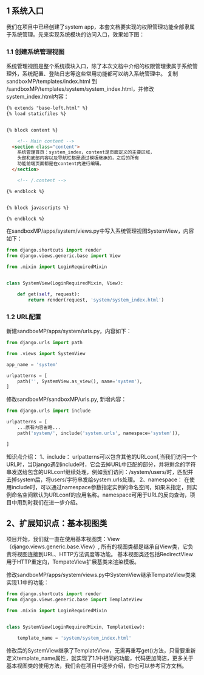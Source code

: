 ## 1 系统入口
我们在项目中已经创建了system app，本套文档要实现的权限管理功能全部隶属于系统管理。先来实现系统模块的访问入口，效果如下图：

### 1.1 创建系统管理视图
系统管理视图是整个系统模块入口，除了本次文档中介绍的权限管理隶属于系统管理外，系统配置、登陆日志等这些常用功能都可以纳入系统管理中。
复制sandboxMP/templates/index.html 到 /sandboxMP/templates/system/system_index.html，并修改system_index.html内容：

```html
{% extends "base-left.html" %}
{% load staticfiles %}


{% block content %}

    <!-- Main content -->
  <section class="content">
    系统管理首页：system_index，content是页面定义的主要区域，
    头部和底部内容以及导航栏都是通过模板继承的，之后的所有
    功能前端页面都是在content内进行编辑。
  </section>

    <!-- /.content -->

{% endblock %}


{% block javascripts %}

{% endblock %}
```

在sandboxMP/apps/system/views.py中写入系统管理视图SystemView，内容如下：
```python
from django.shortcuts import render
from django.views.generic.base import View

from .mixin import LoginRequiredMixin


class SystemView(LoginRequiredMixin, View):

    def get(self, request):
        return render(request, 'system/system_index.html')
```

### 1.2 URL配置
新建sandboxMP/apps/system/urls.py，内容如下：
```python
from django.urls import path

from .views import SystemView

app_name = 'system'

urlpatterns = [
    path('', SystemView.as_view(), name='system'),
]
```
修改sandboxMP/sandboxMP/urls.py, 新增内容：

```python
from django.urls import include

urlpatterns = [
    ...原有内容省略...
    path('system/', include('system.urls', namespace='system')),

]
```
知识点介绍：
1、include： urlpatterns可以包含其他的URLconf,当我们访问一个URL时，当Django遇到include时，它会去掉URL中匹配的部分，并将剩余的字符串发送给包含的URLconf继续处理，例如我们访问：/system/users/时，匹配并去掉system后，将users/字符串发给system.urls处理。
2、namespace： 在使用include时，可以通过namespace参数指定实例的命名空间，如果未指定，则实例命名空间默认为URLconf的应用名称。namespace可用于URL的反向查询，项目中用到时我们在进一步介绍。


## 2、扩展知识点：基本视图类
项目开始，我们就一直在使用基本视图类：View（django.views.generic.base.View）, 所有的视图类都是继承自View类，它负责将视图连接到URL、HTTP方法调度等功能。 基本视图类还包括RedirectView用于HTTP重定向，TempateView扩展基类来渲染模板。

修改sandboxMP/apps/system/views.py中SystemView继承TempateView类来实现1.1中的功能：
```python
from django.shortcuts import render
from django.views.generic.base import TemplateView

from .mixin import LoginRequiredMixin


class SystemView(LoginRequiredMixin, TemplateView):

    template_name = 'system/system_index.html'
```
修改后的SystemView继承了TemplateView，无需再重写get()方法，只需要重新定义template_name属性，就实现了1.1中相同的功能，代码更加简洁，更多关于基本视图类的使用方法，我们会在项目中逐步介绍，你也可以参考官方文档。